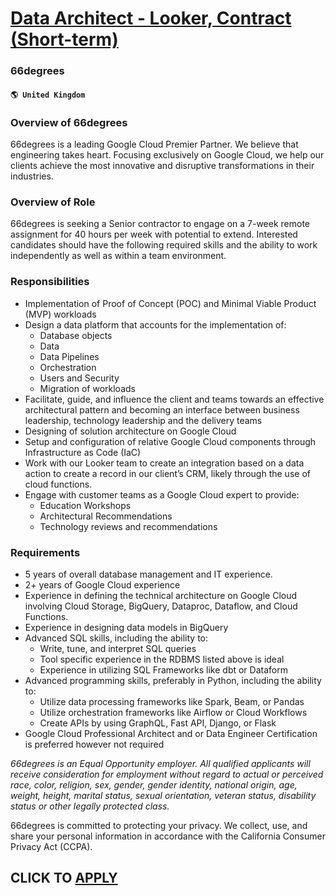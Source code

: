 # [Data Architect - Looker, Contract (Short-term)](https://www.remotewlb.com/apply/data-architect-looker-contract-short-term)  
### 66degrees  
#### `🌎 United Kingdom`  

### Overview of 66degrees

66degrees is a leading Google Cloud Premier Partner. We believe that engineering takes heart. Focusing exclusively on Google Cloud, we help our clients achieve the most innovative and disruptive transformations in their industries.

### Overview of Role

66degrees is seeking a Senior contractor to engage on a 7-week remote assignment for 40 hours per week with potential to extend. Interested candidates should have the following required skills and the ability to work independently as well as within a team environment.

### Responsibilities

  * Implementation of Proof of Concept (POC) and Minimal Viable Product (MVP) workloads
  * Design a data platform that accounts for the implementation of:
    * Database objects
    * Data
    * Data Pipelines
    * Orchestration
    * Users and Security
    * Migration of workloads
  * Facilitate, guide, and influence the client and teams towards an effective architectural pattern and becoming an interface between business leadership, technology leadership and the delivery teams
  * Designing of solution architecture on Google Cloud
  * Setup and configuration of relative Google Cloud components through Infrastructure as Code (IaC)
  * Work with our Looker team to create an integration based on a data action to create a record in our client’s CRM, likely through the use of cloud functions.
  * Engage with customer teams as a Google Cloud expert to provide:
    * Education Workshops
    * Architectural Recommendations
    * Technology reviews and recommendations

### Requirements

  * 5 years of overall database management and IT experience.
  * 2+ years of Google Cloud experience
  * Experience in defining the technical architecture on Google Cloud involving Cloud Storage, BigQuery, Dataproc, Dataflow, and Cloud Functions.
  * Experience in designing data models in BigQuery
  * Advanced SQL skills, including the ability to:
    * Write, tune, and interpret SQL queries
    * Tool specific experience in the RDBMS listed above is ideal
    * Experience in utilizing SQL Frameworks like dbt or Dataform
  * Advanced programming skills, preferably in Python, including the ability to:
    * Utilize data processing frameworks like Spark, Beam, or Pandas
    * Utilize orchestration frameworks like Airflow or Cloud Workflows
    * Create APIs by using GraphQL, Fast API, Django, or Flask
  * Google Cloud Professional Architect and or Data Engineer Certification is preferred however not required

 _66degrees is an Equal Opportunity employer. All qualified applicants will receive consideration for employment without regard to actual or perceived race, color, religion, sex, gender, gender identity, national origin, age, weight, height, marital status, sexual orientation, veteran status, disability status or other legally protected class._

66degrees is committed to protecting your privacy. We collect, use, and share your personal information in accordance with the California Consumer Privacy Act (CCPA).

  
## CLICK TO [APPLY](https://www.remotewlb.com/apply/data-architect-looker-contract-short-term)

